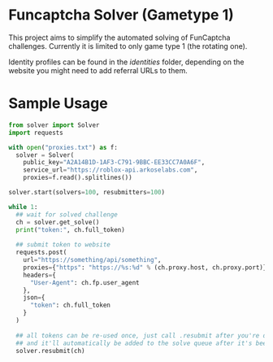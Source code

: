 # Funcaptcha Solver (Gametype 1)
This project aims to simplify the automated solving of FunCaptcha challenges. Currently it is limited to only game type 1 (the rotating one).

Identity profiles can be found in the *identities* folder, depending on the website you might need to add referral URLs to them.

# Sample Usage
```python
from solver import Solver
import requests

with open("proxies.txt") as f:
  solver = Solver(
    public_key="A2A14B1D-1AF3-C791-9BBC-EE33CC7A0A6F",
    service_url="https://roblox-api.arkoselabs.com",
    proxies=f.read().splitlines())

solver.start(solvers=100, resubmitters=100)

while 1:
  ## wait for solved challenge
  ch = solver.get_solve()
  print("token:", ch.full_token)
  
  ## submit token to website
  requests.post(
    url="https://something/api/something",
    proxies={"https": "https://%s:%d" % (ch.proxy.host, ch.proxy.port)},
    headers={
      "User-Agent": ch.fp.user_agent
    },
    json={
      "token": ch.full_token
    }
  )
  
  ## all tokens can be re-used once, just call .resubmit after you're done
  ## and it'll automatically be added to the solve queue after it's been re-submitted
  solver.resubmit(ch)
  
```

